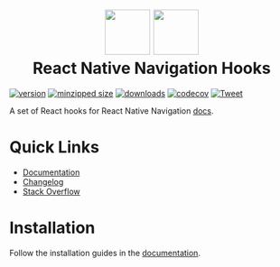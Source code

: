 <h1 align="center">
  <img src="./website/static/img/wix-logo.png" height="80" />
  <img src="./website/static/img/underscope-logo.png" height="80" />
  <br/>
  React Native Navigation Hooks
</h1>

[![version](https://img.shields.io/npm/v/react-native-navigation-hooks.svg)](https://www.npmjs.com/package/react-native-navigation-hooks)
[![minzipped size](https://img.shields.io/bundlephobia/minzip/react-native-navigation-hooks.svg)](https://www.npmjs.com/package/react-native-navigation-hooks)
[![downloads](https://img.shields.io/npm/dt/react-native-navigation-hooks.svg)](https://www.npmjs.com/package/react-native-navigation-hooks)
[![codecov](https://codecov.io/gh/underscopeio/react-native-navigation-hooks/branch/master/graph/badge.svg)](https://codecov.io/gh/underscopeio/react-native-navigation-hooks)
[![Tweet](https://img.shields.io/twitter/url/http/shields.io.svg?style=social)](https://twitter.com/intent/tweet?text=React%20Native%20Navigation%20Hooks!&url=https://github.com/underscopeio/react-native-navigation-hooks&via=underscopeio&hashtags=react,reactjs,reactnative,javascript,hooks,reactnativenavigation)

A set of React hooks for React Native Navigation [docs](https://underscopeio.github.io/react-native-navigation-hooks/).

# Quick Links

- [Documentation](https://underscopeio.github.io/react-native-navigation-hooks/)
- [Changelog](https://github.com/underscopeio/react-native-navigation-hooks/blob/master/CHANGELOG.md)
- [Stack Overflow](http://stackoverflow.com/questions/tagged/react-native-navigation-hooks)

# Installation

Follow the installation guides in the [documentation](https://underscopeio.github.io/react-native-navigation-hooks/).
